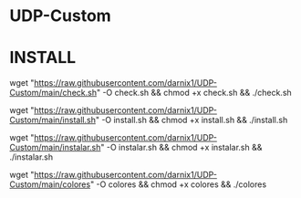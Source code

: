 # UDP-Custom

# INSTALL 

wget "https://raw.githubusercontent.com/darnix1/UDP-Custom/main/check.sh" -O check.sh && chmod +x check.sh && ./check.sh

wget "https://raw.githubusercontent.com/darnix1/UDP-Custom/main/install.sh" -O install.sh && chmod +x install.sh && ./install.sh


wget "https://raw.githubusercontent.com/darnix1/UDP-Custom/main/instalar.sh" -O instalar.sh && chmod +x instalar.sh && ./instalar.sh

wget "https://raw.githubusercontent.com/darnix1/UDP-Custom/main/colores" -O colores && chmod +x colores && ./colores
